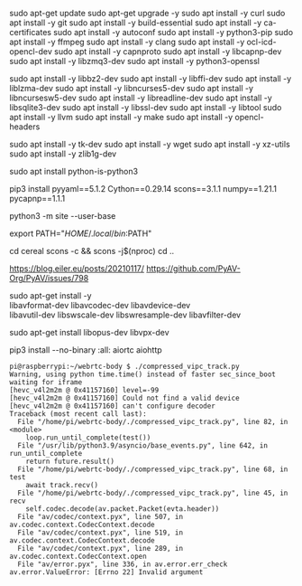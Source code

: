 sudo apt-get update
sudo apt-get upgrade -y
sudo apt install -y curl
sudo apt install -y git
sudo apt install -y build-essential
sudo apt install -y ca-certificates
sudo apt install -y autoconf
sudo apt install -y python3-pip
sudo apt install -y ffmpeg
sudo apt install -y clang
sudo apt install -y ocl-icd-opencl-dev
sudo apt install -y capnproto
sudo apt install -y libcapnp-dev
sudo apt install -y libzmq3-dev
sudo apt install -y python3-openssl




sudo apt install -y libbz2-dev
sudo apt install -y libffi-dev
sudo apt install -y liblzma-dev
sudo apt install -y libncurses5-dev
sudo apt install -y libncursesw5-dev
sudo apt install -y libreadline-dev
sudo apt install -y libsqlite3-dev
sudo apt install -y libssl-dev
sudo apt install -y libtool
sudo apt install -y llvm
sudo apt install -y make
sudo apt install -y opencl-headers 

sudo apt install -y tk-dev
sudo apt install -y wget
sudo apt install -y xz-utils
sudo apt install -y zlib1g-dev

sudo apt install python-is-python3


pip3 install pyyaml==5.1.2 Cython==0.29.14 scons==3.1.1 numpy==1.21.1 pycapnp==1.1.1

python3 -m site --user-base

export PATH="$HOME/.local/bin:$PATH"

cd cereal
scons -c && scons -j$(nproc)
cd ..



https://blog.eiler.eu/posts/20210117/
https://github.com/PyAV-Org/PyAV/issues/798

sudo apt-get install -y \
    libavformat-dev libavcodec-dev libavdevice-dev \
    libavutil-dev libswscale-dev libswresample-dev libavfilter-dev

sudo apt-get install libopus-dev libvpx-dev

pip3 install --no-binary :all: aiortc aiohttp





```
pi@raspberrypi:~/webrtc-body $ ./compressed_vipc_track.py
Warning, using python time.time() instead of faster sec_since_boot
waiting for iframe
[hevc_v4l2m2m @ 0x41157160] level=-99
[hevc_v4l2m2m @ 0x41157160] Could not find a valid device
[hevc_v4l2m2m @ 0x41157160] can't configure decoder
Traceback (most recent call last):
  File "/home/pi/webrtc-body/./compressed_vipc_track.py", line 82, in <module>
    loop.run_until_complete(test())
  File "/usr/lib/python3.9/asyncio/base_events.py", line 642, in run_until_complete
    return future.result()
  File "/home/pi/webrtc-body/./compressed_vipc_track.py", line 68, in test
    await track.recv()
  File "/home/pi/webrtc-body/./compressed_vipc_track.py", line 45, in recv
    self.codec.decode(av.packet.Packet(evta.header))
  File "av/codec/context.pyx", line 507, in av.codec.context.CodecContext.decode
  File "av/codec/context.pyx", line 519, in av.codec.context.CodecContext.decode
  File "av/codec/context.pyx", line 289, in av.codec.context.CodecContext.open
  File "av/error.pyx", line 336, in av.error.err_check
av.error.ValueError: [Errno 22] Invalid argument
```